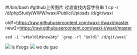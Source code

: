 
\#!/bin/bash
\#github上传图片 过滤查找内容字符串
1
cp -r /d/phpStudy/WWW/waxi/Public/Uploads /d/git/waxi

old1=https://raw.githubusercontent.com/waxi-i/waxi/master
new2=https://raw.githubusercontent.com/waxi-i/waxi/master
```
sed -i "s#$old1#$new2#g" `grep -rl "$old1" /d/git/waxi`
```

![](https://raw.githubusercontent.com/waxi-i/waxi/master/Uploads/2019-03-13/5c8915e4ca8c4.png)
ls ifsogs
![](https://raw.githubusercontent.com/waxi-i/waxi/master/Uploads/2019-03-13/5c8915fa8acfa.png)
wo de guo
